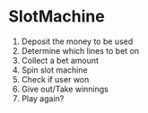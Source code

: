 # SlotMachine

1. Deposit the money to be used
2. Determine which lines to bet on
3. Collect a bet amount
4. Spin slot machine
5. Check if user won
6. Give out/Take winnings 
7. Play again?